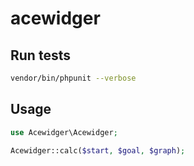 # acewidger

## Run tests

```bash
vendor/bin/phpunit --verbose
```

## Usage

```php
use Acewidger\Acewidger;

Acewidger::calc($start, $goal, $graph);
```
